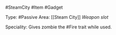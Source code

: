 #SteamCity #Item #Gadget

Type: #Passive
Area: [[Steam City]]
*Weapon slot*

Speciality: Gives zombie the #Fire trait while used.